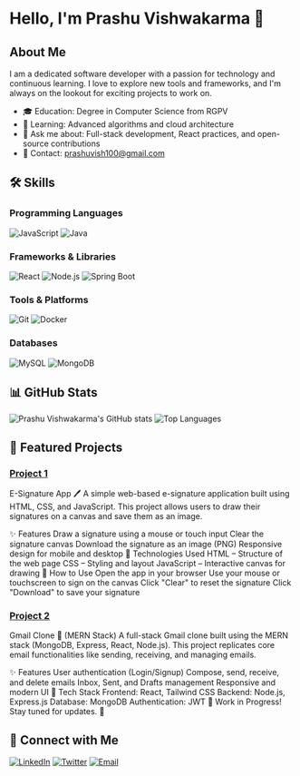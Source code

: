 # Hello, I'm Prashu Vishwakarma 👋


## About Me

I am a dedicated software developer with a passion for technology and continuous learning. I love to explore new tools and frameworks, and I'm always on the lookout for exciting projects to work on.

- 🎓 Education: Degree in Computer Science from RGPV 
- 🌱 Learning: Advanced algorithms and cloud architecture
- 💬 Ask me about: Full-stack development, React practices, and open-source contributions
- 📧 Contact: prashuvish100@gmail.com

## 🛠 Skills

### Programming Languages
![JavaScript](https://img.shields.io/badge/-JavaScript-F7DF1E?style=for-the-badge&logo=javascript&logoColor=black)
![Java](https://img.shields.io/badge/-Java-007396?style=for-the-badge&logo=java&logoColor=white)

### Frameworks & Libraries
![React](https://img.shields.io/badge/-React-61DAFB?style=for-the-badge&logo=react&logoColor=black)
![Node.js](https://img.shields.io/badge/-Node.js-339933?style=for-the-badge&logo=node.js&logoColor=white)
![Spring Boot](https://img.shields.io/badge/-Spring%20Boot-6DB33F?style=for-the-badge&logo=spring-boot&logoColor=white)

### Tools & Platforms
![Git](https://img.shields.io/badge/-Git-F05032?style=for-the-badge&logo=git&logoColor=white)
![Docker](https://img.shields.io/badge/-Docker-2496ED?style=for-the-badge&logo=docker&logoColor=white)

### Databases
![MySQL](https://img.shields.io/badge/-MySQL-4479A1?style=for-the-badge&logo=mysql&logoColor=white)
![MongoDB](https://img.shields.io/badge/-MongoDB-47A248?style=for-the-badge&logo=mongodb&logoColor=white)

## 📊 GitHub Stats

![Prashu Vishwakarma's GitHub stats](https://github-readme-stats.vercel.app/api?username=PrashuVishwakarma&show_icons=true&theme=tokyonight)
![Top Languages](https://github-readme-stats.vercel.app/api/top-langs/?username=PrashuVishwakarma&layout=compact&theme=tokyonight)

## 🌟 Featured Projects

### [Project 1](https://github.com/PrashuVishwakarma/project1)
E-Signature App 🖊️
A simple web-based e-signature application built using HTML, CSS, and JavaScript. This project allows users to draw their signatures on a canvas and save them as an image.

✨ Features
Draw a signature using a mouse or touch input
Clear the signature canvas
Download the signature as an image (PNG)
Responsive design for mobile and desktop
🚀 Technologies Used
HTML – Structure of the web page
CSS – Styling and layout
JavaScript – Interactive canvas for drawing
📌 How to Use
Open the app in your browser
Use your mouse or touchscreen to sign on the canvas
Click "Clear" to reset the signature
Click "Download" to save your signature


### [Project 2](https://github.com/PrashuVishwakarma/project2)
Gmail Clone 📧 (MERN Stack)
A full-stack Gmail clone built using the MERN stack (MongoDB, Express, React, Node.js). This project replicates core email functionalities like sending, receiving, and managing emails.

✨ Features
User authentication (Login/Signup)
Compose, send, receive, and delete emails
Inbox, Sent, and Drafts management
Responsive and modern UI
🚀 Tech Stack
Frontend: React, Tailwind CSS
Backend: Node.js, Express.js
Database: MongoDB
Authentication: JWT
🔹 Work in Progress! Stay tuned for updates. 🚀

## 🔗 Connect with Me

[![LinkedIn](https://img.shields.io/badge/-LinkedIn-0077B5?style=for-the-badge&logo=linkedin&logoColor=white)](https://www.linkedin.com/in/prashu-vishwakarma-799a33193/)
[![Twitter](https://img.shields.io/badge/-Twitter-1DA1F2?style=for-the-badge&logo=twitter&logoColor=white)](https://twitter.com/prashuvishwakarma)
[![Email](https://img.shields.io/badge/-Email-D14836?style=for-the-badge&logo=gmail&logoColor=white)](mailto:prashuvis100@gmail.com)
